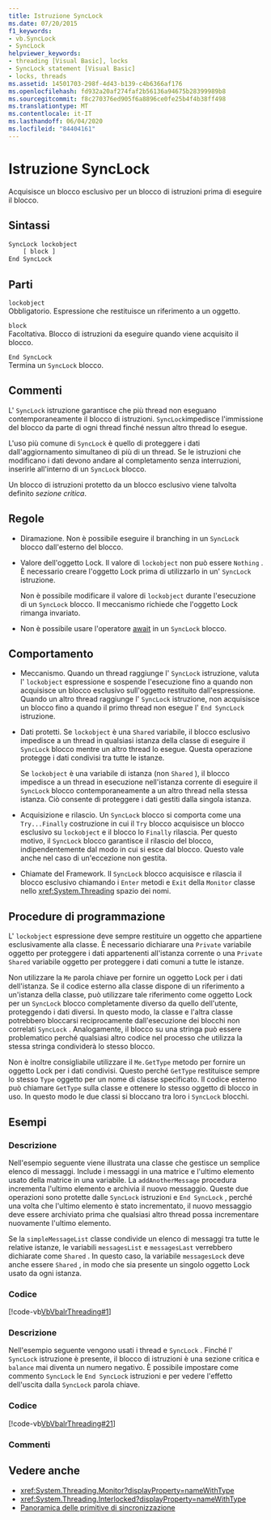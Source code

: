 ```yaml
---
title: Istruzione SyncLock
ms.date: 07/20/2015
f1_keywords:
- vb.SyncLock
- SyncLock
helpviewer_keywords:
- threading [Visual Basic], locks
- SyncLock statement [Visual Basic]
- locks, threads
ms.assetid: 14501703-298f-4d43-b139-c4b6366af176
ms.openlocfilehash: fd932a20af274faf2b56136a94675b28399989b8
ms.sourcegitcommit: f8c270376ed905f6a8896ce0fe25b4f4b38ff498
ms.translationtype: MT
ms.contentlocale: it-IT
ms.lasthandoff: 06/04/2020
ms.locfileid: "84404161"
---
```

# <a name="synclock-statement"></a>Istruzione SyncLock
Acquisisce un blocco esclusivo per un blocco di istruzioni prima di eseguire il blocco.  
  
## <a name="syntax"></a>Sintassi  
  
```vb  
SyncLock lockobject  
    [ block ]  
End SyncLock  
```  
  
## <a name="parts"></a>Parti  
 `lockobject`  
 Obbligatorio. Espressione che restituisce un riferimento a un oggetto.  
  
 `block`  
 Facoltativa. Blocco di istruzioni da eseguire quando viene acquisito il blocco.  
  
 `End SyncLock`  
 Termina un `SyncLock` blocco.  
  
## <a name="remarks"></a>Commenti  
 L' `SyncLock` istruzione garantisce che più thread non eseguano contemporaneamente il blocco di istruzioni. `SyncLock`impedisce l'immissione del blocco da parte di ogni thread finché nessun altro thread lo esegue.  
  
 L'uso più comune di `SyncLock` è quello di proteggere i dati dall'aggiornamento simultaneo di più di un thread. Se le istruzioni che modificano i dati devono andare al completamento senza interruzioni, inserirle all'interno di un `SyncLock` blocco.  
  
 Un blocco di istruzioni protetto da un blocco esclusivo viene talvolta definito *sezione critica*.  
  
## <a name="rules"></a>Regole  
  
- Diramazione. Non è possibile eseguire il branching in un `SyncLock` blocco dall'esterno del blocco.  
  
- Valore dell'oggetto Lock. Il valore di `lockobject` non può essere `Nothing` . È necessario creare l'oggetto Lock prima di utilizzarlo in un' `SyncLock` istruzione.  
  
     Non è possibile modificare il valore di `lockobject` durante l'esecuzione di un `SyncLock` blocco. Il meccanismo richiede che l'oggetto Lock rimanga invariato.  
  
- Non è possibile usare l'operatore [await](../operators/await-operator.md) in un `SyncLock` blocco.  
  
## <a name="behavior"></a>Comportamento  
  
- Meccanismo. Quando un thread raggiunge l' `SyncLock` istruzione, valuta l' `lockobject` espressione e sospende l'esecuzione fino a quando non acquisisce un blocco esclusivo sull'oggetto restituito dall'espressione. Quando un altro thread raggiunge l' `SyncLock` istruzione, non acquisisce un blocco fino a quando il primo thread non esegue l' `End SyncLock` istruzione.  
  
- Dati protetti. Se `lockobject` è una `Shared` variabile, il blocco esclusivo impedisce a un thread in qualsiasi istanza della classe di eseguire il `SyncLock` blocco mentre un altro thread lo esegue. Questa operazione protegge i dati condivisi tra tutte le istanze.  
  
     Se `lockobject` è una variabile di istanza (non `Shared` ), il blocco impedisce a un thread in esecuzione nell'istanza corrente di eseguire il `SyncLock` blocco contemporaneamente a un altro thread nella stessa istanza. Ciò consente di proteggere i dati gestiti dalla singola istanza.  
  
- Acquisizione e rilascio. Un `SyncLock` blocco si comporta come una `Try...Finally` costruzione in cui il `Try` blocco acquisisce un blocco esclusivo su `lockobject` e il blocco lo `Finally` rilascia. Per questo motivo, il `SyncLock` blocco garantisce il rilascio del blocco, indipendentemente dal modo in cui si esce dal blocco. Questo vale anche nel caso di un'eccezione non gestita.  
  
- Chiamate del Framework. Il `SyncLock` blocco acquisisce e rilascia il blocco esclusivo chiamando i `Enter` metodi e `Exit` della `Monitor` classe nello <xref:System.Threading> spazio dei nomi.  
  
## <a name="programming-practices"></a>Procedure di programmazione  
 L' `lockobject` espressione deve sempre restituire un oggetto che appartiene esclusivamente alla classe. È necessario dichiarare una `Private` variabile oggetto per proteggere i dati appartenenti all'istanza corrente o una `Private Shared` variabile oggetto per proteggere i dati comuni a tutte le istanze.  
  
 Non utilizzare la `Me` parola chiave per fornire un oggetto Lock per i dati dell'istanza. Se il codice esterno alla classe dispone di un riferimento a un'istanza della classe, può utilizzare tale riferimento come oggetto Lock per un `SyncLock` blocco completamente diverso da quello dell'utente, proteggendo i dati diversi. In questo modo, la classe e l'altra classe potrebbero bloccarsi reciprocamente dall'esecuzione dei blocchi non correlati `SyncLock` . Analogamente, il blocco su una stringa può essere problematico perché qualsiasi altro codice nel processo che utilizza la stessa stringa condividerà lo stesso blocco.  
  
 Non è inoltre consigliabile utilizzare il `Me.GetType` metodo per fornire un oggetto Lock per i dati condivisi. Questo perché `GetType` restituisce sempre lo stesso `Type` oggetto per un nome di classe specificato. Il codice esterno può chiamare `GetType` sulla classe e ottenere lo stesso oggetto di blocco in uso. In questo modo le due classi si bloccano tra loro i `SyncLock` blocchi.  
  
## <a name="examples"></a>Esempi  
  
### <a name="description"></a>Descrizione  
 Nell'esempio seguente viene illustrata una classe che gestisce un semplice elenco di messaggi. Include i messaggi in una matrice e l'ultimo elemento usato della matrice in una variabile. La `addAnotherMessage` procedura incrementa l'ultimo elemento e archivia il nuovo messaggio. Queste due operazioni sono protette dalle `SyncLock` istruzioni e `End SyncLock` , perché una volta che l'ultimo elemento è stato incrementato, il nuovo messaggio deve essere archiviato prima che qualsiasi altro thread possa incrementare nuovamente l'ultimo elemento.  
  
 Se la `simpleMessageList` classe condivide un elenco di messaggi tra tutte le relative istanze, le variabili `messagesList` e `messagesLast` verrebbero dichiarate come `Shared` . In questo caso, la variabile `messagesLock` deve anche essere `Shared` , in modo che sia presente un singolo oggetto Lock usato da ogni istanza.  
  
### <a name="code"></a>Codice  
 [!code-vb[VbVbalrThreading#1](~/samples/snippets/visualbasic/VS_Snippets_VBCSharp/VbVbalrThreading/VB/Class1.vb#1)]  
  
### <a name="description"></a>Descrizione  
 Nell'esempio seguente vengono usati i thread e `SyncLock` . Finché l' `SyncLock` istruzione è presente, il blocco di istruzioni è una sezione critica e `balance` mai diventa un numero negativo. È possibile impostare come commento `SyncLock` le `End SyncLock` istruzioni e per vedere l'effetto dell'uscita dalla `SyncLock` parola chiave.  
  
### <a name="code"></a>Codice  
 [!code-vb[VbVbalrThreading#21](~/samples/snippets/visualbasic/VS_Snippets_VBCSharp/VbVbalrThreading/VB/class2.vb#21)]  
  
### <a name="comments"></a>Commenti  
  
## <a name="see-also"></a>Vedere anche

- <xref:System.Threading.Monitor?displayProperty=nameWithType>
- <xref:System.Threading.Interlocked?displayProperty=nameWithType>
- [Panoramica delle primitive di sincronizzazione](../../../standard/threading/overview-of-synchronization-primitives.md)
